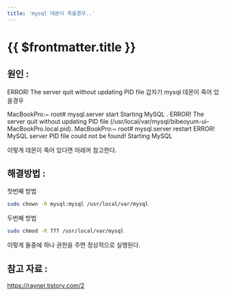 ```yaml
---
title: 'mysql 데몬이 죽을경우..'
---
```


# {{ $frontmatter.title }}


## 원인 :

ERROR! The server quit without updating PID file 갑자기 mysql 데몬이 죽어 있을경우



MacBookPro:~ root# mysql.server start Starting MySQL . ERROR! The server quit without updating PID file (/usr/local/var/mysql/bibeoyum-ui-MacBookPro.local.pid). MacBookPro:~ root# mysql.server restart ERROR! MySQL server PID file could not be found! Starting MySQL



이렇게 데몬이 죽어 있다면 아래꺼 참고한다.






## 해결방법 :


첫번째 방법

```bash
sudo chown -R mysql:mysql /usr/local/var/mysql
```

두번째 방법

```bash
sudo chmod -R 777 /usr/local/var/mysql
```

이렇게 둘중에 하나 권한을 주면 정상적으로 실행된다.




## 참고 자료 :


https://rayner.tistory.com/2